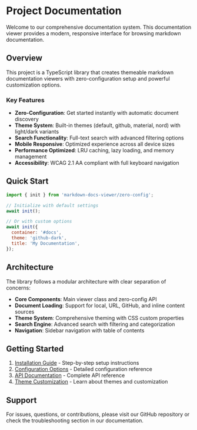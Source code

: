 # Project Documentation

Welcome to our comprehensive documentation system. This documentation viewer provides a modern, responsive interface for browsing markdown documentation.

## Overview

This project is a TypeScript library that creates themeable markdown documentation viewers with zero-configuration setup and powerful customization options.

### Key Features

- **Zero-Configuration**: Get started instantly with automatic document discovery
- **Theme System**: Built-in themes (default, github, material, nord) with light/dark variants
- **Search Functionality**: Full-text search with advanced filtering options
- **Mobile Responsive**: Optimized experience across all device sizes
- **Performance Optimized**: LRU caching, lazy loading, and memory management
- **Accessibility**: WCAG 2.1 AA compliant with full keyboard navigation

## Quick Start

```javascript
import { init } from 'markdown-docs-viewer/zero-config';

// Initialize with default settings
await init();

// Or with custom options
await init({
  container: '#docs',
  theme: 'github-dark',
  title: 'My Documentation',
});
```

## Architecture

The library follows a modular architecture with clear separation of concerns:

- **Core Components**: Main viewer class and zero-config API
- **Document Loading**: Support for local, URL, GitHub, and inline content sources
- **Theme System**: Comprehensive theming with CSS custom properties
- **Search Engine**: Advanced search with filtering and categorization
- **Navigation**: Sidebar navigation with table of contents

## Getting Started

1. [Installation Guide](./getting-started.md) - Step-by-step setup instructions
2. [Configuration Options](./configuration.md) - Detailed configuration reference
3. [API Documentation](./api/reference.md) - Complete API reference
4. [Theme Customization](./themes.md) - Learn about themes and customization

## Support

For issues, questions, or contributions, please visit our GitHub repository or check the troubleshooting section in our documentation.
